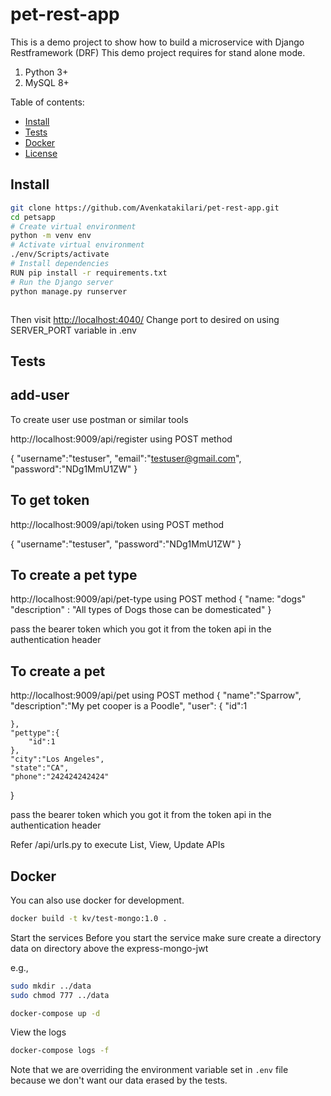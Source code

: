# pet-rest-app
This is a demo project to show how to build a microservice with Django Restframework (DRF)
This demo project requires for stand alone mode.
1. Python 3+
2. MySQL 8+

Table of contents:

<!-- TOC depthFrom:2 depthTo:6 withLinks:1 updateOnSave:1 orderedList:0 -->

- [Install](#install)
- [Tests](#tests)
- [Docker](#docker)
- [License](#license)

<!-- /TOC -->

## Install

```sh
git clone https://github.com/Avenkatakilari/pet-rest-app.git
cd petsapp
# Create virtual environment
python -m venv env
# Activate virtual environment
./env/Scripts/activate
# Install dependencies
RUN pip install -r requirements.txt
# Run the Django server
python manage.py runserver



```

Then visit [http://localhost:4040/](http://localhost:9009/)
Change port to desired on using SERVER_PORT variable in .env
## Tests
## add-user
To create user use postman or similar tools

http://localhost:9009/api/register using POST method

{
    "username":"testuser",
    "email":"testuser@gmail.com",
    "password":"NDg1MmU1ZW"
}

## To get token

http://localhost:9009/api/token using POST method

{
    "username":"testuser",
    "password":"NDg1MmU1ZW"
}

## To create a pet type

http://localhost:9009/api/pet-type using POST method
{
  "name: "dogs"
  "description" : "All types of Dogs those can be domesticated"
}

pass the bearer token which you got it from the token api in the authentication header

## To create a pet 

http://localhost:9009/api/pet using POST method
{
    "name":"Sparrow",
    "description":"My pet cooper is a Poodle",
    "user": {
        "id":1
        
    },
    "pettype":{
        "id":1
    },
    "city":"Los Angeles",
    "state":"CA",
    "phone":"242424242424"

}

pass the bearer token which you got it from the token api in the authentication header

Refer /api/urls.py to execute List, View, Update APIs

## Docker

You can also use docker for development.

```sh
docker build -t kv/test-mongo:1.0 .
```
Start the services
 Before you start the service make sure create a directory data on directory above the express-mongo-jwt

 e.g.,
  ```sh
  sudo mkdir ../data
  sudo chmod 777 ../data
  ```

```sh
docker-compose up -d
 ```

View the logs

```sh
docker-compose logs -f
```


Note that we are overriding the environment variable set in `.env` file because we don't want our data erased by the tests.



